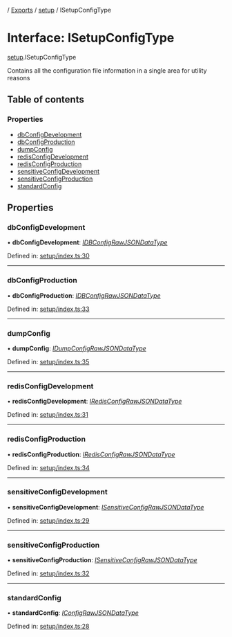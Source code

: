 [](../README.md) / [Exports](../modules.md) / [setup](../modules/setup.md) / ISetupConfigType

# Interface: ISetupConfigType

[setup](../modules/setup.md).ISetupConfigType

Contains all the configuration file information in a single
area for utility reasons

## Table of contents

### Properties

- [dbConfigDevelopment](setup.isetupconfigtype.md#dbconfigdevelopment)
- [dbConfigProduction](setup.isetupconfigtype.md#dbconfigproduction)
- [dumpConfig](setup.isetupconfigtype.md#dumpconfig)
- [redisConfigDevelopment](setup.isetupconfigtype.md#redisconfigdevelopment)
- [redisConfigProduction](setup.isetupconfigtype.md#redisconfigproduction)
- [sensitiveConfigDevelopment](setup.isetupconfigtype.md#sensitiveconfigdevelopment)
- [sensitiveConfigProduction](setup.isetupconfigtype.md#sensitiveconfigproduction)
- [standardConfig](setup.isetupconfigtype.md#standardconfig)

## Properties

### dbConfigDevelopment

• **dbConfigDevelopment**: [*IDBConfigRawJSONDataType*](config.idbconfigrawjsondatatype.md)

Defined in: [setup/index.ts:30](https://github.com/onzag/itemize/blob/3efa2a4a/setup/index.ts#L30)

___

### dbConfigProduction

• **dbConfigProduction**: [*IDBConfigRawJSONDataType*](config.idbconfigrawjsondatatype.md)

Defined in: [setup/index.ts:33](https://github.com/onzag/itemize/blob/3efa2a4a/setup/index.ts#L33)

___

### dumpConfig

• **dumpConfig**: [*IDumpConfigRawJSONDataType*](config.idumpconfigrawjsondatatype.md)

Defined in: [setup/index.ts:35](https://github.com/onzag/itemize/blob/3efa2a4a/setup/index.ts#L35)

___

### redisConfigDevelopment

• **redisConfigDevelopment**: [*IRedisConfigRawJSONDataType*](config.iredisconfigrawjsondatatype.md)

Defined in: [setup/index.ts:31](https://github.com/onzag/itemize/blob/3efa2a4a/setup/index.ts#L31)

___

### redisConfigProduction

• **redisConfigProduction**: [*IRedisConfigRawJSONDataType*](config.iredisconfigrawjsondatatype.md)

Defined in: [setup/index.ts:34](https://github.com/onzag/itemize/blob/3efa2a4a/setup/index.ts#L34)

___

### sensitiveConfigDevelopment

• **sensitiveConfigDevelopment**: [*ISensitiveConfigRawJSONDataType*](config.isensitiveconfigrawjsondatatype.md)

Defined in: [setup/index.ts:29](https://github.com/onzag/itemize/blob/3efa2a4a/setup/index.ts#L29)

___

### sensitiveConfigProduction

• **sensitiveConfigProduction**: [*ISensitiveConfigRawJSONDataType*](config.isensitiveconfigrawjsondatatype.md)

Defined in: [setup/index.ts:32](https://github.com/onzag/itemize/blob/3efa2a4a/setup/index.ts#L32)

___

### standardConfig

• **standardConfig**: [*IConfigRawJSONDataType*](config.iconfigrawjsondatatype.md)

Defined in: [setup/index.ts:28](https://github.com/onzag/itemize/blob/3efa2a4a/setup/index.ts#L28)
